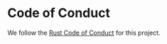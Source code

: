 # Code of Conduct

We follow the [Rust Code of Conduct][coc] for this project.

[coc]: https://www.rust-lang.org/policies/code-of-conduct
